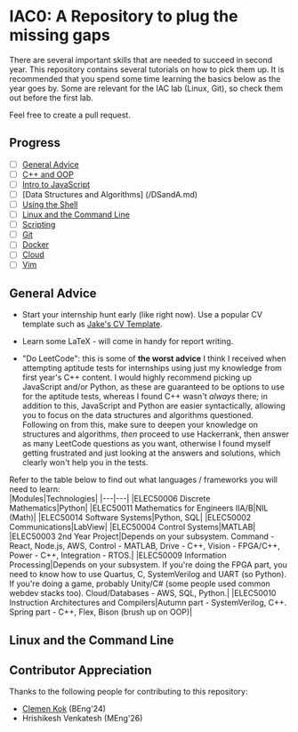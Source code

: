 # IAC0: A Repository to plug the missing gaps

There are several important skills that are needed to succeed in second year. This repository contains several tutorials on how to pick them up. It is recommended that you spend some time learning the basics below as the year goes by. Some are relevant for the IAC lab (Linux, Git), so check them out before the first lab.

Feel free to create a pull request.

## Progress

- [ ] [General Advice](#general-advice)
- [ ] [C++ and OOP](/C++.md)
- [ ] [Intro to JavaScript](/JavaScript.md)
- [ ] [Data Structures and Algorithms] (/DSandA.md)
- [ ] [Using the Shell](/shell_cheat_sheet.md)
- [ ] [Linux and the Command Line](#linux-and-the-command-line)
- [ ] [Scripting](/Scripting.md)
- [ ] [Git](/Git.md)
- [ ] [Docker](/Docker.md)
- [ ] [Cloud](/Cloud.md)
- [ ] [Vim](/Vim.md)

## General Advice

- Start your internship hunt early (like right now). Use a popular CV template such as [Jake's CV Template](https://www.overleaf.com/latex/templates/jakes-resume/syzfjbzwjncs).  

- Learn some LaTeX - will come in handy for report writing.

- "Do LeetCode": this is some of **the worst advice** I think I received when attempting aptitude tests for internships using just my knowledge from first year's C++ content. I would highly recommend picking up JavaScript and/or Python, as these are guaranteed to be options to use for the aptitude tests, whereas I found C++ wasn't *always* there; in addition to this, JavaScript and Python are easier syntactically, allowing you to focus on the data structures and algorithms questioned. Following on from this, make sure to deepen your knowledge on structures and algorithms, *then* proceed to use Hackerrank, then answer as many LeetCode questions as you want, otherwise I found myself getting frustrated and just looking at the answers and solutions, which clearly won't help you in the tests.

Refer to the table below to find out what languages / frameworks you will need to learn:  
|Modules|Technologies|
|---|---|
|ELEC50006 Discrete Mathematics|Python|
|ELEC50011 Mathematics for Engineers IIA/B|NIL (Math)|
|ELEC50014 Software Systems|Python, SQL|
|ELEC50002 Communications|LabView|
|ELEC50004 Control Systems|MATLAB|
|ELEC50003 2nd Year Project|Depends on your subsystem. Command - React, Node.js, AWS, Control - MATLAB, Drive - C++, Vision - FPGA/C++, Power - C++, Integration - RTOS.|
|ELEC50009 Information Processing|Depends on your subsystem. If you're doing the FPGA part, you need to know how to use Quartus, C, SystemVerilog and UART (so Python). If you're doing a game, probably Unity/C# (some people used common webdev stacks too). Cloud/Databases - AWS, SQL, Python.|
|ELEC50010 Instruction Architectures and Compilers|Autumn part - SystemVerilog, C++. Spring part - C++, Flex, Bison (brush up on OOP)|

## Linux and the Command Line




## Contributor Appreciation

Thanks to the following people for contributing to this repository:

- [Clemen Kok](https://clemenkok.com/) (BEng'24)
- Hrishikesh Venkatesh (MEng'26)
